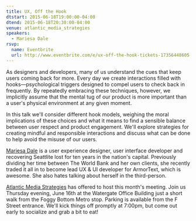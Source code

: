 ```yaml
---
title: UX, Off the Hook
dtstart: 2015-06-18T19:00:00-04:00
dtend: 2015-06-18T20:30:00-04:00
venue: atlantic_media_strategies
speakers:
  - Mariesa Dale
rsvp:
  name: Eventbrite
  url: http://www.eventbrite.com/e/ux-off-the-hook-tickets-17356448605
---
```


As designers and developers, many of us understand the cues that keep users coming back for more. Every day we create interactions filled with hooks—psychological triggers designed to compel users to check back in frequently. By repeatedly embracing these techniques, however, we implicitly assume that the mental tug of our product is more important than a user's physical environment at any given moment.

In this talk we'll consider different hook models, weighing the moral implications of these choices and what it means to find a sensible balance between user respect and product engagement. We'll explore strategies for creating mindful and responsible interactions and discuss what can be done to help avoid the misuse of our users.

[Mariesa Dale](https://twitter.com/mariesakdale) is a user experience designer, user interface developer and recovering Seattlite lost for ten years in the nation's capital. Previously dividing her time between The World Bank and her own clients, she recently traded it all in to become lead UX & UI developer for ArmorText, which is awesome. She also hates talking about herself in the third-person.

[Atlantic Media Strategies](http://atlanticmediastrategies.com/) has offered to host this month's meeting. Join us Thursday evening, June 16th at the Watergate Office Building just a short walk from the Foggy Bottom Metro stop. Parking is available from the F Street entrance. We'll kick things off promptly at 7:00pm, but come out early to socialize and grab a bit to eat!